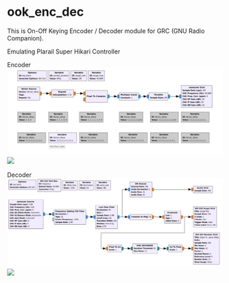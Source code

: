 # ook_enc_dec
This is On-Off Keying Encoder / Decoder module for GRC (GNU Radio Companion).

Emulating Plarail Super Hikari Controller

Encoder
<img src="https://github.com/7m4mon/ook_enc_dec/blob/master/pla_hikari_ctrl_tx.grc.png" alt="pla_hikari_ctrl_tx" title="">
[![](https://img.youtube.com/vi/CtZ702Q3BS4/0.jpg)](https://www.youtube.com/watch?v=CtZ702Q3BS4)

Decoder
<img src="https://github.com/7m4mon/ook_enc_dec/blob/master/pla_hikari_ctrl_rx.grc.png" alt="pla_hikari_ctrl_rx" title="">
[![](https://img.youtube.com/vi/a6-1rCbQ5Ik/0.jpg)](https://www.youtube.com/watch?v=a6-1rCbQ5Ik)

